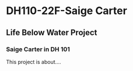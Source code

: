 # DH110-22F-Saige Carter

## Life Below Water Project
### Saige Carter in DH 101

This project is about.... 
